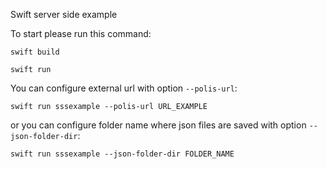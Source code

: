 Swift server side example

To start please run this command:

`swift build`

`swift run`

You can configure external url with option `--polis-url`:

`swift run sssexample --polis-url URL_EXAMPLE`

or you can configure folder name where json files are saved with option `--json-folder-dir`:

`swift run sssexample --json-folder-dir FOLDER_NAME`
